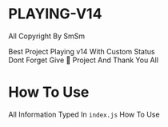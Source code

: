 
# PLAYING-V14
All Copyright By SmSm

Best Project Playing v14 With Custom Status   
Dont Forget Give 🌟 Project And Thank You All



# How To Use 

All Information Typed In ``index.js`` How To Use






